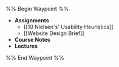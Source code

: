 %% Begin Waypoint %%
- **Assignments**
	- [[10 Nielsen's' Usability Heuristics]]
	- [[Website Design Brief]]
- **Course Notes**
- **Lectures**

%% End Waypoint %%
